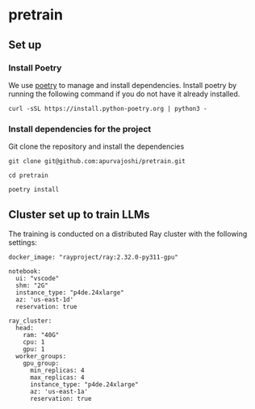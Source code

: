 # pretrain

## Set up

### Install Poetry 

We use [poetry](https://python-poetry.org/) to manage and install dependencies. Install poetry by running the following command if you do not have it already installed.  

```
curl -sSL https://install.python-poetry.org | python3 -
```

### Install dependencies for the project 

Git clone the repository and install the dependencies 


```
git clone git@github.com:apurvajoshi/pretrain.git
```

```
cd pretrain
```

```
poetry install
```


## Cluster set up to train LLMs

The training is conducted on a distributed Ray cluster with the following settings: 


```
docker_image: "rayproject/ray:2.32.0-py311-gpu"

notebook:
  ui: "vscode"
  shm: "2G"
  instance_type: "p4de.24xlarge"
  az: 'us-east-1d'
  reservation: true

ray_cluster:
  head:
    ram: "40G"
    cpu: 1
    gpu: 1
  worker_groups:
    gpu_group:
      min_replicas: 4
      max_replicas: 4
      instance_type: "p4de.24xlarge"
      az: 'us-east-1a'
      reservation: true
```
